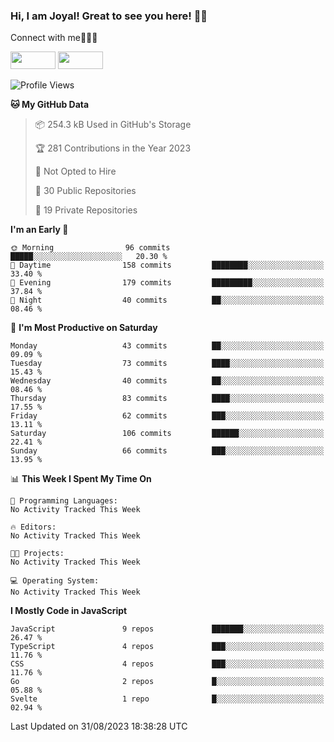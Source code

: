 ### Hi, I am Joyal! Great to see you here! 👨‍💻

Connect with me🧑🏼‍💻

[<img src="https://img.shields.io/badge/--twitter?label=Twitter&logo=Twitter&style=social"  width="72px" height="28px">](https://twitter.com/joyalDev) [<img src="https://img.shields.io/badge/--linkedin?label=LinkedIn&logo=LinkedIn&style=social"  width="72px" height="28px">](https://www.linkedin.com/in/joyal-raphel-588760191/)



<!--START_SECTION:waka-->
![Profile Views](http://img.shields.io/badge/Profile%20Views-9-blue)

**🐱 My GitHub Data** 

> 📦 254.3 kB Used in GitHub's Storage 
 > 
> 🏆 281 Contributions in the Year 2023
 > 
> 🚫 Not Opted to Hire
 > 
> 📜 30 Public Repositories 
 > 
> 🔑 19 Private Repositories 
 > 
**I'm an Early 🐤** 

```text
🌞 Morning                96 commits          █████░░░░░░░░░░░░░░░░░░░░   20.30 % 
🌆 Daytime                158 commits         ████████░░░░░░░░░░░░░░░░░   33.40 % 
🌃 Evening                179 commits         █████████░░░░░░░░░░░░░░░░   37.84 % 
🌙 Night                  40 commits          ██░░░░░░░░░░░░░░░░░░░░░░░   08.46 % 
```
📅 **I'm Most Productive on Saturday** 

```text
Monday                   43 commits          ██░░░░░░░░░░░░░░░░░░░░░░░   09.09 % 
Tuesday                  73 commits          ████░░░░░░░░░░░░░░░░░░░░░   15.43 % 
Wednesday                40 commits          ██░░░░░░░░░░░░░░░░░░░░░░░   08.46 % 
Thursday                 83 commits          ████░░░░░░░░░░░░░░░░░░░░░   17.55 % 
Friday                   62 commits          ███░░░░░░░░░░░░░░░░░░░░░░   13.11 % 
Saturday                 106 commits         ██████░░░░░░░░░░░░░░░░░░░   22.41 % 
Sunday                   66 commits          ███░░░░░░░░░░░░░░░░░░░░░░   13.95 % 
```


📊 **This Week I Spent My Time On** 

```text
💬 Programming Languages: 
No Activity Tracked This Week

🔥 Editors: 
No Activity Tracked This Week

🐱‍💻 Projects: 
No Activity Tracked This Week

💻 Operating System: 
No Activity Tracked This Week
```

**I Mostly Code in JavaScript** 

```text
JavaScript               9 repos             ███████░░░░░░░░░░░░░░░░░░   26.47 % 
TypeScript               4 repos             ███░░░░░░░░░░░░░░░░░░░░░░   11.76 % 
CSS                      4 repos             ███░░░░░░░░░░░░░░░░░░░░░░   11.76 % 
Go                       2 repos             █░░░░░░░░░░░░░░░░░░░░░░░░   05.88 % 
Svelte                   1 repo              █░░░░░░░░░░░░░░░░░░░░░░░░   02.94 % 
```




 Last Updated on 31/08/2023 18:38:28 UTC
<!--END_SECTION:waka-->
